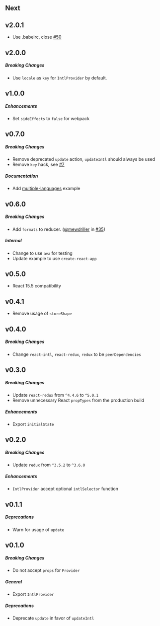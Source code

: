 ## Next

## v2.0.1

- Use .babelrc, close [#50](https://github.com/ratson/react-intl-redux/issues/50)


## v2.0.0

##### Breaking Changes
- Use `locale` as `key` for `IntlProvider` by default.


## v1.0.0

##### Enhancements
- Set `sideEffects` to `false` for webpack


## v0.7.0

##### Breaking Changes
- Remove deprecated `update` action, `updateIntl` should always be used
- Remove `key` hack, see [#7](https://github.com/ratson/react-intl-redux/issues/7)

##### Documentation
- Add [multiple-languages](https://github.com/ratson/react-intl-redux/tree/master/examples/multiple-languages) example


## v0.6.0

##### Breaking Changes
- Add `formats` to reducer. ([@mewdriller](https://github.com/mewdriller) in [#35](https://github.com/ratson/react-intl-redux/pull/35))

##### Internal
- Change to use `ava` for testing
- Update example to use `create-react-app`


## v0.5.0

- React 15.5 compatibility


## v0.4.1

- Remove usage of `storeShape`


## v0.4.0

##### Breaking Changes
- Change `react-intl`, `react-redux`, `redux` to be `peerDependencies`

## v0.3.0

##### Breaking Changes
- Update `react-redux` from `^4.4.6` to `^5.0.1`
- Remove unnecessary React `propTypes` from the production build

##### Enhancements
- Export `initialState`

## v0.2.0

##### Breaking Changes
- Update `redux` from `^3.5.2` to `^3.6.0`

##### Enhancements
- `IntlProvider` accept optional `intlSelector` function

## v0.1.1

##### Deprecations
- Warn for usage of `update`

## v0.1.0

##### Breaking Changes
- Do not accept `props` for `Provider`

##### General

- Export `IntlProvider`

##### Deprecations
- Deprecate `update` in favor of `updateIntl`
